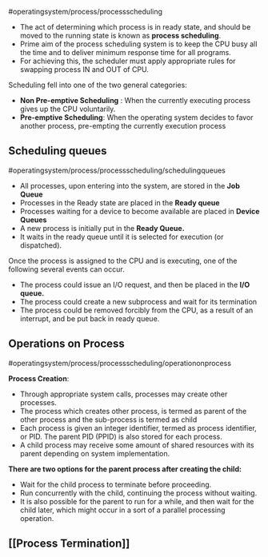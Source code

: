  #operatingsystem/process/processscheduling
   - The act of determining which process is in ready state, and should be moved to the running state is known as **process scheduling**.
   - Prime aim of the process scheduling system is to keep the CPU busy all the time and to deliver minimum response time for all programs.
   - For achieving this, the scheduler must apply appropriate rules for swapping process IN and OUT of CPU.

  Scheduling fell into one of the two general categories:
   - **Non Pre-emptive Scheduling** : When the currently executing process gives up the CPU voluntarily.
   - **Pre-emptive Scheduling**: When the operating system decides to favor another process, pre-empting the currently execution process




## Scheduling queues
  #operatingsystem/process/processscheduling/schedulingqueues 
   - All processes, upon entering into the system, are stored in the **Job Queue**
   - Processes in the Ready state are placed in the **Ready queue**
   - Processes waiting for a device to become available are placed in **Device Queues**
   - A new process is initially put in the **Ready Queue.**
   - It waits in the ready queue until it is selected for execution (or dispatched).


Once the process is assigned to the CPU and is executing, one of the following several events can occur.
 - The process could issue an I/O request, and then be placed in the **I/O queue.**
 - The process could create a new subprocess and wait for its termination
 - The process could be removed forcibly from the CPU, as a result of an interrupt, and be put back in ready queue.


## Operations on Process
#operatingsystem/process/processscheduling/operationonprocess 

  **Process Creation**: 
  - Through appropriate system calls, processes may create other processes.
  - The process which creates other process, is termed as parent of the other process and the sub-process is termed as child
  - Each process is given an integer identifier, termed as process identifier, or PID. The parent PID (PPID) is also stored for each process.
  - A child process may receive some amount of shared resources with its parent depending on system implementation.


**There are two options for the parent process after creating the child:**
- Wait for the child process to terminate before proceeding.
- Run concurrently with the child, continuing the process without waiting.
- It is also possible for the parent to run for a while, and then wait for the child later, which might occur in a sort of a parallel processing operation.




## [[Process Termination]]